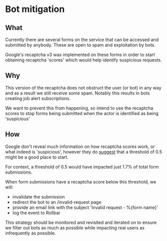 # Bot mitigation

## What
Currently there are several forms on the service that can be accessed and submitted by anybody. These are open to spam and exploitation by bots.

Google's recaptcha v3 was implemented on these forms in order to start obtaining recaptcha 'scores' which would help identify suspicious requests.

## Why
This version of the recaptcha does not obstruct the user (or bot) in any way and as a result we still receive some spam. Notably this results in bots creating job alert subscriptions.

We want to prevent this from happening, so intend to use the recaptcha scores to stop forms being submitted when the actor is identified as being 'suspicious'

## How
Google don't reveal much information on how recaptcha scores work, or what indeed is 'suspicious', however they do [suggest](https://developers.google.com/recaptcha/docs/v3#interpreting_the_score) that a threshold of 0.5 might be a good place to start.

For context, a threshold of 0.5 would have impacted just 1.7% of total form submissions.

When form submissions have a recaptcha score below this threshold, we will:
- invalidate the submission
- redirect the bot to an /invalid-request page
- provide an email link with the subject 'Invalid request - %{form name}'
- log the event to Rollbar

This strategy should be monitored and revisited and iterated on to ensure we filter out bots as much as possible while impacting real users as infrequently as possible.
